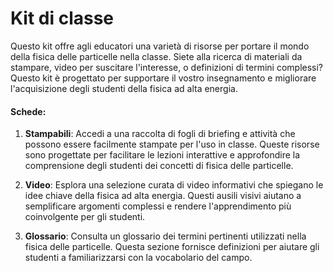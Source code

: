 # Kit di classe
Questo kit offre agli educatori una varietà di risorse per portare il mondo della fisica delle particelle nella classe. Siete alla ricerca di materiali da stampare, video per suscitare l'interesse, o definizioni di termini complessi? Questo kit è progettato per supportare il vostro insegnamento e migliorare l'acquisizione degli studenti della fisica ad alta energia.

#### Schede:
1. **Stampabili**: Accedi a una raccolta di fogli di briefing e attività che possono essere facilmente stampate per l'uso in classe. Queste risorse sono progettate per facilitare le lezioni interattive e approfondire la comprensione degli studenti dei concetti di fisica delle particelle.

2. **Video**: Esplora una selezione curata di video informativi che spiegano le idee chiave della fisica ad alta energia. Questi ausili visivi aiutano a semplificare argomenti complessi e rendere l'apprendimento più coinvolgente per gli studenti.

3. **Glossario**: Consulta un glossario dei termini pertinenti utilizzati nella fisica delle particelle. Questa sezione fornisce definizioni per aiutare gli studenti a familiarizzarsi con la vocabolario del campo.